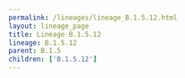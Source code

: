 ```yaml
---
permalink: /lineages/lineage_B.1.5.12.html
layout: lineage_page
title: Lineage B.1.5.12
lineage: B.1.5.12
parent: B.1.5
children: ['B.1.5.12']
---
```

